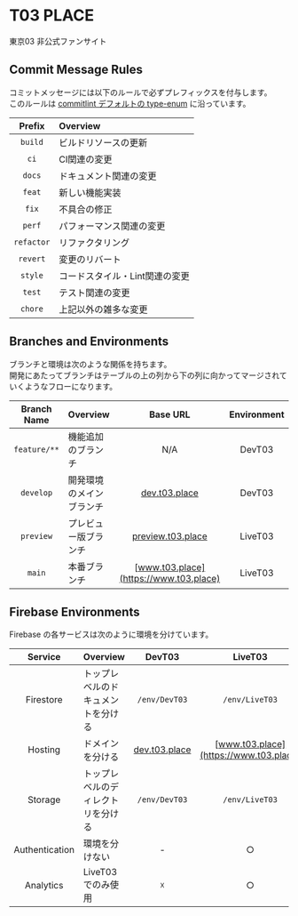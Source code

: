 # T03 PLACE

東京03 非公式ファンサイト

## Commit Message Rules

コミットメッセージには以下のルールで必ずプレフィックスを付与します。  
このルールは [commitlint デフォルトの type-enum](https://github.com/conventional-changelog/commitlint/tree/master/@commitlint/config-conventional#type-enum) に沿っています。

|Prefix|Overview|
|:--:|:--|
|`build`|ビルドリソースの更新|
|`ci`|CI関連の変更|
|`docs`|ドキュメント関連の変更|
|`feat`|新しい機能実装|
|`fix`|不具合の修正|
|`perf`|パフォーマンス関連の変更|
|`refactor`|リファクタリング|
|`revert`|変更のリバート|
|`style`|コードスタイル・Lint関連の変更|
|`test`|テスト関連の変更|
|`chore`|上記以外の雑多な変更|

## Branches and Environments

ブランチと環境は次のような関係を持ちます。  
開発にあたってブランチはテーブルの上の列から下の列に向かってマージされていくようなフローになります。

|Branch Name|Overview|Base URL|Environment|
|:--:|:--|:--:|:--:|
|`feature/**`|機能追加のブランチ|N/A|DevT03|
|`develop`|開発環境のメインブランチ|[dev.t03.place](https://dev.t03.place)|DevT03|
|`preview`|プレビュー版ブランチ|[preview.t03.place](https://preview.t03.place)|LiveT03|
|`main`|本番ブランチ|[www.t03.place](https://www.t03.place)|LiveT03|

## Firebase Environments

Firebase の各サービスは次のように環境を分けています。

|Service|Overview|DevT03|LiveT03|
|:--:|:--|:--:|:--:|
|Firestore|トップレベルのドキュメントを分ける|`/env/DevT03`|`/env/LiveT03`|
|Hosting|ドメインを分ける|[dev.t03.place](https://dev.t03.place)|[www.t03.place](https://www.t03.place)|
|Storage|トップレベルのディレクトリを分ける|`/env/DevT03`|`/env/LiveT03`|
|Authentication|環境を分けない|-|○|
|Analytics|LiveT03でのみ使用|☓|○|
